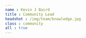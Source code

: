 ```yaml
---
name : Kevin J Baird
title : Community Lead
headshot : /img/team/knowledge.jpg
class : community
all : true
---
```

